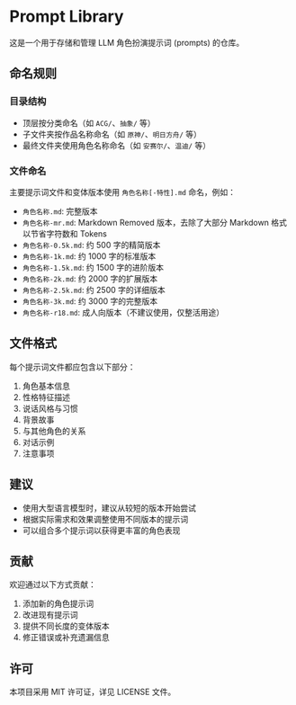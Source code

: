 # Prompt Library

这是一个用于存储和管理 LLM 角色扮演提示词 (prompts) 的仓库。

## 命名规则

### 目录结构

- 顶层按分类命名（如 `ACG/`、`抽象/` 等）
- 子文件夹按作品名称命名（如 `原神/`、`明日方舟/` 等）
- 最终文件夹使用角色名称命名（如 `安赛尔/`、`温迪/` 等）

### 文件命名

主要提示词文件和变体版本使用 `角色名称[-特性].md` 命名，例如：

- `角色名称.md`: 完整版本
- `角色名称-mr.md`: Markdown Removed 版本，去除了大部分 Markdown 格式以节省字符数和 Tokens
- `角色名称-0.5k.md`: 约 500 字的精简版本
- `角色名称-1k.md`: 约 1000 字的标准版本
- `角色名称-1.5k.md`: 约 1500 字的进阶版本
- `角色名称-2k.md`: 约 2000 字的扩展版本
- `角色名称-2.5k.md`: 约 2500 字的详细版本
- `角色名称-3k.md`: 约 3000 字的完整版本
- `角色名称-r18.md`: 成人向版本（不建议使用，仅整活用途）

## 文件格式

每个提示词文件都应包含以下部分：

1. 角色基本信息
2. 性格特征描述
3. 说话风格与习惯
4. 背景故事
5. 与其他角色的关系
6. 对话示例
7. 注意事项

## 建议

- 使用大型语言模型时，建议从较短的版本开始尝试
- 根据实际需求和效果调整使用不同版本的提示词
- 可以组合多个提示词以获得更丰富的角色表现

## 贡献

欢迎通过以下方式贡献：

1. 添加新的角色提示词
2. 改进现有提示词
3. 提供不同长度的变体版本
4. 修正错误或补充遗漏信息

## 许可

本项目采用 MIT 许可证，详见 LICENSE 文件。

